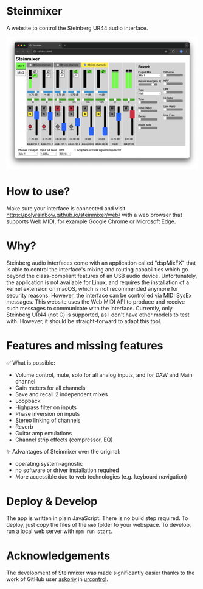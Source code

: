 # Steinmixer

A website to control the Steinberg UR44 audio interface.

![Screenshot of Steinmixer](./img/steinmixer.png)

# How to use?

Make sure your interface is connected and visit
https://polyrainbow.github.io/steinmixer/web/
with a web browser that supports Web MIDI, for example Google Chrome or Microsoft Edge.

# Why?

Steinberg audio interfaces come with an application called "dspMixFX" that is
able to control the interface's mixing and routing cababilities which go
beyond the class-compliant features of an USB audio device. Unfortunately,
the application is not available for Linux, and requires the installation of
a kernel extension on macOS, which is not recommended anymore for security
reasons.
However, the interface can be controlled via MIDI SysEx messages.
This website uses the Web MIDI API to produce and receive such messages to
communicate with the interface.
Currently, only Steinberg UR44 (not C) is supported, as I don't have other
models to test with. However, it should be straight-forward to adapt this tool.

# Features and missing features
✅ What is possible:

- Volume control, mute, solo for all analog inputs, and for DAW and Main channel
- Gain meters for all channels
- Save and recall 2 independent mixes
- Loopback
- Highpass filter on inputs
- Phase inversion on inputs
- Stereo linking of channels
- Reverb
- Guitar amp emulations
- Channel strip effects (compressor, EQ)

✨ Advantages of Steinmixer over the original:

- operating system-agnostic
- no software or driver installation required
- More accessible due to web technologies (e.g. keyboard navigation)

# Deploy & Develop

The app is written in plain JavaScript. There is no build step required.
To deploy, just copy the files of the `web` folder to your webspace.
To develop, run a local web server with `npm run start`.

# Acknowledgements

The development of Steinmixer was made significantly easier thanks to the work
of GitHub user [askoriy](https://github.com/askoriy) in
[urcontrol](https://github.com/askoriy/urcontrol).
